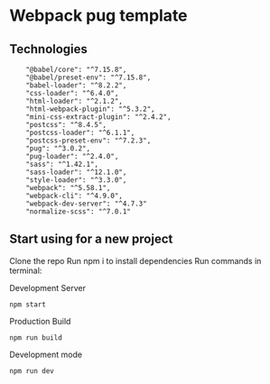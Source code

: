 # Webpack pug template

## Technologies
		"@babel/core": "^7.15.8",
		"@babel/preset-env": "^7.15.8",
		"babel-loader": "^8.2.2",
		"css-loader": "^6.4.0",
		"html-loader": "^2.1.2",
		"html-webpack-plugin": "^5.3.2",
		"mini-css-extract-plugin": "^2.4.2",
		"postcss": "^8.4.5",
		"postcss-loader": "^6.1.1",
		"postcss-preset-env": "^7.2.3",
		"pug": "^3.0.2",
		"pug-loader": "^2.4.0",
		"sass": "^1.42.1",
		"sass-loader": "^12.1.0",
		"style-loader": "^3.3.0",
		"webpack": "^5.58.1",
		"webpack-cli": "^4.9.0",
		"webpack-dev-server": "^4.7.3"
		"normalize-scss": "^7.0.1"

## Start using for a new project
Clone the repo
Run npm i to install dependencies
Run commands in terminal:

Development Server
```
npm start
```
Production Build
```
npm run build
```
Development mode
```
npm run dev
```

